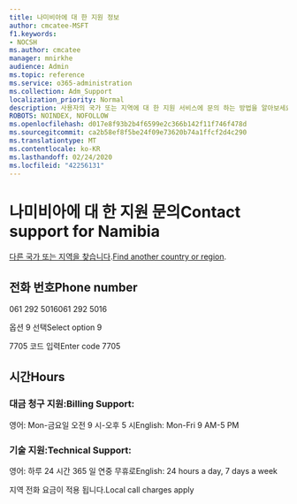 ```yaml
---
title: 나미비아에 대 한 지원 정보
author: cmcatee-MSFT
f1.keywords:
- NOCSH
ms.author: cmcatee
manager: mnirkhe
audience: Admin
ms.topic: reference
ms.service: o365-administration
ms.collection: Adm_Support
localization_priority: Normal
description: 사용자의 국가 또는 지역에 대 한 지원 서비스에 문의 하는 방법을 알아보세요.
ROBOTS: NOINDEX, NOFOLLOW
ms.openlocfilehash: d017e8f93b2b4f6599e2c366b142f11f746f478d
ms.sourcegitcommit: ca2b58ef8f5be24f09e73620b74a1ffcf2d4c290
ms.translationtype: MT
ms.contentlocale: ko-KR
ms.lasthandoff: 02/24/2020
ms.locfileid: "42256131"
---
```

# <a name="contact-support-for-namibia"></a><span data-ttu-id="9ec5a-103">나미비아에 대 한 지원 문의</span><span class="sxs-lookup"><span data-stu-id="9ec5a-103">Contact support for Namibia</span></span>

<span data-ttu-id="9ec5a-104">[다른 국가 또는 지역을 찾습니다](../contact-support-for-business-products.md).</span><span class="sxs-lookup"><span data-stu-id="9ec5a-104">[Find another country or region](../contact-support-for-business-products.md).</span></span>

## <a name="phone-number"></a><span data-ttu-id="9ec5a-105">전화 번호</span><span class="sxs-lookup"><span data-stu-id="9ec5a-105">Phone number</span></span>
<span data-ttu-id="9ec5a-106">061 292 5016</span><span class="sxs-lookup"><span data-stu-id="9ec5a-106">061 292 5016</span></span>

<span data-ttu-id="9ec5a-107">옵션 9 선택</span><span class="sxs-lookup"><span data-stu-id="9ec5a-107">Select option 9</span></span>

<span data-ttu-id="9ec5a-108">7705 코드 입력</span><span class="sxs-lookup"><span data-stu-id="9ec5a-108">Enter code 7705</span></span>

## <a name="hours"></a><span data-ttu-id="9ec5a-109">시간</span><span class="sxs-lookup"><span data-stu-id="9ec5a-109">Hours</span></span>
### <a name="billing-support"></a><span data-ttu-id="9ec5a-110">대금 청구 지원:</span><span class="sxs-lookup"><span data-stu-id="9ec5a-110">Billing Support:</span></span>

<span data-ttu-id="9ec5a-111">영어: Mon-금요일 오전 9 시-오후 5 시</span><span class="sxs-lookup"><span data-stu-id="9ec5a-111">English: Mon-Fri 9 AM-5 PM</span></span>

### <a name="technical-support"></a><span data-ttu-id="9ec5a-112">기술 지원:</span><span class="sxs-lookup"><span data-stu-id="9ec5a-112">Technical Support:</span></span>

<span data-ttu-id="9ec5a-113">영어: 하루 24 시간 365 일 연중 무휴로</span><span class="sxs-lookup"><span data-stu-id="9ec5a-113">English: 24 hours a day, 7 days a week</span></span>

<span data-ttu-id="9ec5a-114">지역 전화 요금이 적용 됩니다.</span><span class="sxs-lookup"><span data-stu-id="9ec5a-114">Local call charges apply</span></span>